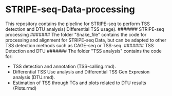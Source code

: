 # STRIPE-seq-Data-processing
This repository contains the pipeline for STRIPE-seq to perform TSS detection and DTU analysis( Differential TSS usage).
####### STRIPE-seq processing #######
The folder "Snake_file" contains the code for processing and alignment for STRIPE-seq Data, 
but can be adapted to other TSS detection methods such as CAGE-seq or TSS-seq.
####### TSS Detection and DTU #######
The folder "TSS analysis" contains the code for:
  - TSS detection and annotation (TSS-calling.rmd).
  - Differential TSS Use analysis and Differential TSS Gen Expresion analysis (DTU.rmd).
  - Estimation of TSS through TCs and plots related to DTU results (Plots.rmd)
